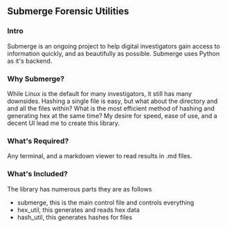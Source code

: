 ## Submerge Forensic Utilities

### Intro
Submerge is an ongoing project to help digital investigators gain access to information quickly, and as beautifully as possible. Submerge uses Python as it's backend. 

### Why Submerge?
While Linux is the default for many investigators, it still has many downsides. Hashing a single file is easy, but what about the directory and and all the files within? What is the most efficient method of hashing and generating hex at the same time? My desire for speed, ease of use, and a decent UI lead me to create this library.

### What's Required?
Any terminal, and a markdown viewer to read results in .md files.

### What's Included?
The library has numerous parts they are as follows

- submerge, this is the main control file and controls everything
- hex_util, this generates and reads hex data
- hash_util, this generates hashes for files
